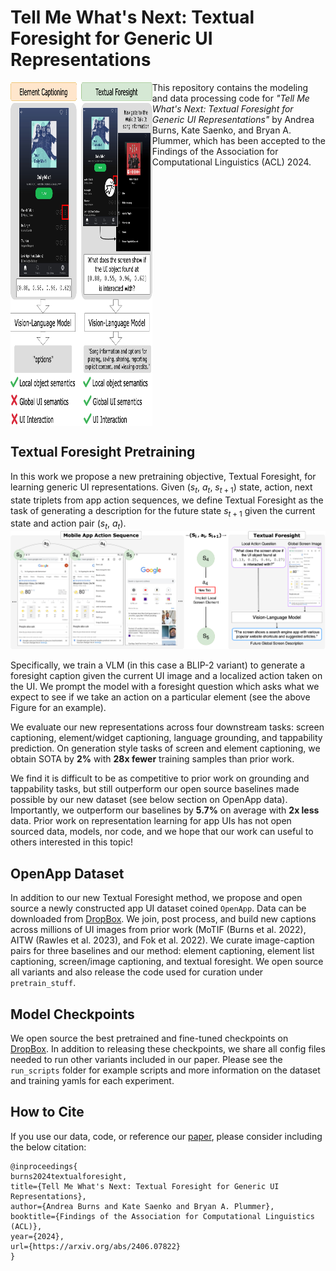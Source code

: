 # Tell Me What's Next: Textual Foresight for Generic UI Representations

<!-- ![Textual Foresight Versus Prior Work Spotlight's Element Captioning](./figures/textfore_vs_prior_work.png) -->
<div style="text-align: left">

<div style="display:flex; flex-direction: row;">
    <div style="width: 45%;">
        <a href="url"><img src="./figures/textfore_vs_prior_work.png" align="left" height="550" width="450" ></a>
    </div>
    <div style="width: 55%;">
This repository contains the modeling and data processing code for <i>"Tell Me What's Next: Textual Foresight for Generic UI Representations"</i> by Andrea Burns, Kate Saenko, and Bryan A. Plummer, which has been accepted
to the Findings of the Association for Computational Linguistics (ACL) 2024.    </div>
</div>

</div>

</div>

## Textual Foresight Pretraining
In this work we propose a new pretraining objective, Textual Foresight, for learning generic UI representations. Given ($s_t$, $a_t$, $s_{t+1}$) state, action, next state triplets from app action sequences, we define Textual Foresight as the task of generating a description for the future state $s_{t+1}$ given the current state and action pair ($s_t$, $a_t$). 
![Textual Foresight Model Diagram](./figures/textual_foresight.png)

Specifically, we train a VLM (in this case a BLIP-2 variant) to generate a foresight caption given the current UI image and a localized action taken on the UI. We prompt the model with a foresight question which asks what we expect to see if we take an action on a particular element (see the above Figure for an example).

We evaluate our new representations across four downstream tasks: screen captioning, element/widget captioning, language grounding, and tappability prediction. On generation style tasks of screen and element captioning, we obtain SOTA by **2%** with **28x fewer** training samples than prior work.

We find it is difficult to be as competitive to prior work on grounding and tappability tasks, but still outperform our open source baselines made possible by our new dataset (see below section on OpenApp data). Importantly, we outperform our baselines by **5.7%** on average with **2x less** data. Prior work on representation learning for app UIs has not open sourced data, models, nor code, and we hope that our work can useful to others interested in this topic!

## OpenApp Dataset

In addition to our new Textual Foresight method, we propose and open source a newly constructed app UI dataset coined `OpenApp`. Data can be downloaded from [DropBox]().  We join, post process, and build new captions across millions of UI images from prior work (MoTIF (Burns et al. 2022), AITW (Rawles et al. 2023), and Fok et al. 2022). We curate image-caption pairs for three baselines and our method: element captioning, element list captioning, screen/image captioning, and textual foresight. We open source all variants and also release the code used for curation under `pretrain_stuff`. 

## Model Checkpoints
We open source the best pretrained and fine-tuned checkpoints on [DropBox](). In addition to releasing these checkpoints, we share all config files needed to run other variants included in our paper. Please see the `run_scripts` folder for example scripts and more information on the dataset and training yamls for each experiment.

## How to Cite
If you use our data, code, or reference our [paper](https://arxiv.org/abs/2406.07822), please consider including the below citation:

```
@inproceedings{
burns2024textualforesight,
title={Tell Me What's Next: Textual Foresight for Generic UI Representations},
author={Andrea Burns and Kate Saenko and Bryan A. Plummer},
booktitle={Findings of the Association for Computational Linguistics (ACL)},
year={2024},
url={https://arxiv.org/abs/2406.07822}
}
```